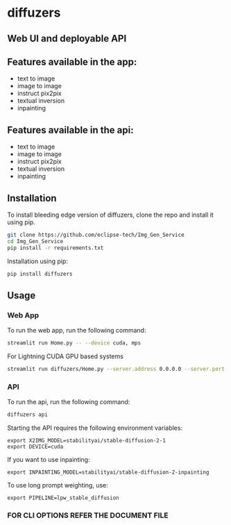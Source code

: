 # diffuzers
## Web UI and deployable API

## Features available in the app:

- text to image
- image to image
- instruct pix2pix
- textual inversion
- inpainting

## Features available in the api:

- text to image
- image to image
- instruct pix2pix
- textual inversion
- inpainting


## Installation

To install bleeding edge version of diffuzers, clone the repo and install it using pip.

```bash
git clone https://github.com/eclipse-tech/Img_Gen_Service
cd Img_Gen_Service
pip install -r requirements.txt
```

Installation using pip:
    
```bash 
pip install diffuzers
```

## Usage

### Web App
To run the web app, run the following command:

```bash
streamlit run Home.py -- --device cuda, mps
```
For Lightning CUDA GPU based systems

```bash
streamlit run diffuzers/Home.py --server.address 0.0.0.0 --server.port 8800 -- --device cuda:0
```

### API

To run the api, run the following command:


```bash
diffuzers api
```

Starting the API requires the following environment variables:

```
export X2IMG_MODEL=stabilityai/stable-diffusion-2-1
export DEVICE=cuda
```

If you want to use inpainting:

```
export INPAINTING_MODEL=stabilityai/stable-diffusion-2-inpainting
```

To use long prompt weighting, use:

```
export PIPELINE=lpw_stable_diffusion
```

### FOR CLI OPTIONS REFER THE DOCUMENT FILE
